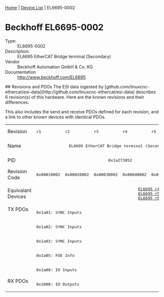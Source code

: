 <div class="nav"><a href="/esi-data">Home</a> | <a href="/esi-data/devices">Device List</a> | EL6695-0002</div>

#  Beckhoff EL6695-0002

<dl>
  <dt>Type:</dt><dd>EL6695-0002</dd>
  <dt>Description:</dt><dd>EL6695 EtherCAT Bridge terminal (Secondary)</dd>
  <dt>Vendor</dt><dd>Beckhoff Automation GmbH & Co. KG</dd>
  <dt>Documentation</dt><dd><a href="http://www.beckhoff.com/EL6695">http://www.beckhoff.com/EL6695</a></dd>
</dl>
## Revisions and PDOs
The ESI data ingested by [github.com/linuxcnc-ethercat/esi-data](http://github.com/linuxcnc-ethercat/esi-data) describes 6 revision(s) of this hardware.  Here are the known revisions and their differences.

This also includes the send and receive PDOs defined for each revision, and a link to other known devices with identical PDOs.

<table>
<tr >
<td class="first">Revision</td>
<td ><pre>r1</pre></td>
<td ><pre>r2</pre></td>
<td ><pre>r3</pre></td>
<td ><pre>r4</pre></td>
<td ><pre>r5</pre></td>
<td ><pre>r6</pre></td>
</tr>
<tr >
<td class="first">Name</td>
<td  colspan=6 align="center"><pre>EL6695 EtherCAT Bridge terminal (Secondary)</pre></td>
</tr>
<tr >
<td class="first">PID</td>
<td  colspan=6 align="center"><pre>0x1a273052</pre></td>
</tr>
<tr >
<td class="first">Revision Code</td>
<td ><pre>0x00010002</pre></td>
<td ><pre>0x00020002</pre></td>
<td ><pre>0x00030002</pre></td>
<td ><pre>0x00040002</pre></td>
<td ><pre>0x00050002</pre></td>
<td ><pre>0x00060002</pre></td>
</tr>
<tr >
<td class="first">Equivalant Devices</td>
<td  colspan=2 align="center"></td>
<td  colspan=4 align="center"><pre><a href="EL6695">EL6695 r4</a><br/><a href="EL6695">EL6695 r5</a><br/><a href="EL6695">EL6695 r6</a></pre></td>
</tr>
<tr class="txpdo pdosection">
<td class="first" rowspan=5 valign=top>TX PDOs</td>
<td colspan=6 align="left"><pre>0x1a01: SYNC Inputs</pre></td>
<td></td>
</tr>
<tr class="txpdo pdosection">
<td  colspan=6 align="left"><pre>0x1a02: SYNC Inputs</pre></td>
</tr>
<tr class="txpdo pdosection">
<td  colspan=6 align="left"><pre>0x1a03: SYNC Inputs</pre></td>
</tr>
<tr class="txpdo pdosection">
<td  colspan=6 align="left"><pre>0x1a05: FOE Info</pre></td>
</tr>
<tr class="txpdo pdosection">
<td  colspan=6 align="left"><pre>0x1a08: IO Inputs</pre></td>
</tr>
<tr class="rxpdo pdosection">
<td class="first" rowspan=1 valign=top>RX PDOs</td>
<td colspan=6 align="left"><pre>0x1608: IO Outputs</pre></td>
<td></td>
</tr>
</table>
